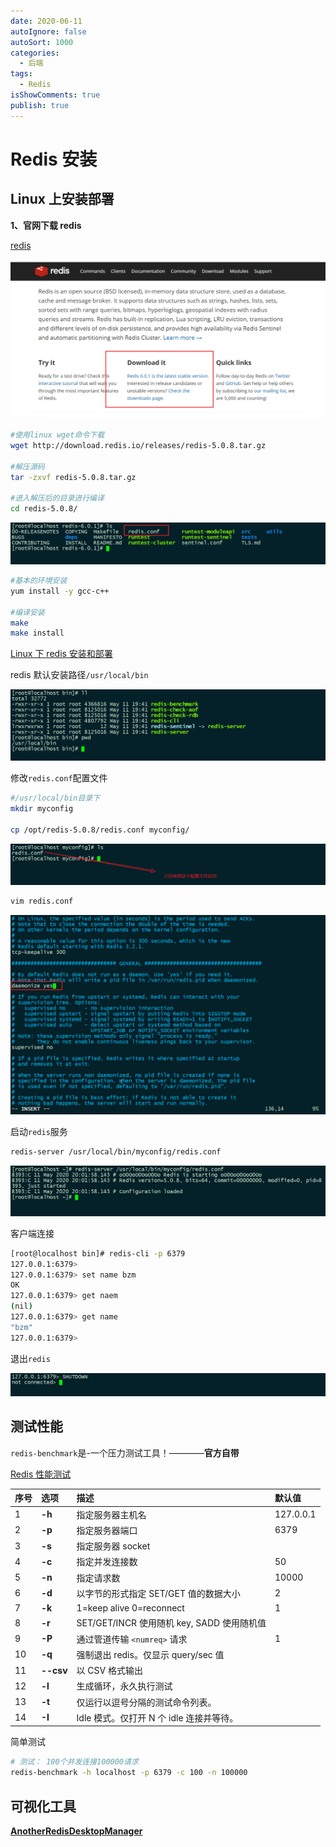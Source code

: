 ```yaml
---
date: 2020-06-11
autoIgnore: false
autoSort: 1000
categories:
  - 后端
tags:
  - Redis
isShowComments: true
publish: true
---
```


# Redis 安装

## Linux 上安装部署

**1、官网下载 redis**

[redis](https://redis.io/)

![image-20200511190012817](media/2.Redis安装.assets/image-20200511190012817-1612256366187.png)

```bash
#使用linux wget命令下载
wget http://download.redis.io/releases/redis-5.0.8.tar.gz

#解压源码
tar -zxvf redis-5.0.8.tar.gz

#进入解压后的目录进行编译
cd redis-5.0.8/
```

![image-20200511190610345](media/2.Redis安装.assets/image-20200511190610345-1612256366187.png)

```bash
#基本的环境安装
yum install -y gcc-c++

#编译安装
make
make install
```

[Linux 下 redis 安装和部署](https://www.jianshu.com/p/bc84b2b71c1c)

redis 默认安装路径`/usr/local/bin`

![image-20200511195006347](media/2.Redis安装.assets/image-20200511195006347-1612256366187.png)

修改`redis.conf`配置文件

```bash
#/usr/local/bin目录下
mkdir myconfig

cp /opt/redis-5.0.8/redis.conf myconfig/
```

![image-20200511195746554](media/2.Redis安装.assets/image-20200511195746554-1612256366187.png)

```bash
vim redis.conf
```

![image-20200511200011696](media/2.Redis安装.assets/image-20200511200011696-1612256366187.png)

启动`redis`服务

```bash
redis-server /usr/local/bin/myconfig/redis.conf
```

![image-20200511200213628](media/2.Redis安装.assets/image-20200511200213628-1612256366187.png)

客户端连接

```bash
[root@localhost bin]# redis-cli -p 6379
127.0.0.1:6379>
127.0.0.1:6379> set name bzm
OK
127.0.0.1:6379> get naem
(nil)
127.0.0.1:6379> get name
"bzm"
127.0.0.1:6379>

```

退出`redis`

![image-20200511203729450](media/2.Redis安装.assets/image-20200511203729450-1612256366188.png)

## 测试性能

`redis-benchmark`是-一个压力测试工具！————**官方自带**

[Redis 性能测试](https://www.runoob.com/redis/redis-benchmarks.html)

| 序号 | 选项      | 描述                                       | 默认值    |
| :--- | :-------- | :----------------------------------------- | :-------- |
| 1    | **-h**    | 指定服务器主机名                           | 127.0.0.1 |
| 2    | **-p**    | 指定服务器端口                             | 6379      |
| 3    | **-s**    | 指定服务器 socket                          |           |
| 4    | **-c**    | 指定并发连接数                             | 50        |
| 5    | **-n**    | 指定请求数                                 | 10000     |
| 6    | **-d**    | 以字节的形式指定 SET/GET 值的数据大小      | 2         |
| 7    | **-k**    | 1=keep alive 0=reconnect                   | 1         |
| 8    | **-r**    | SET/GET/INCR 使用随机 key, SADD 使用随机值 |           |
| 9    | **-P**    | 通过管道传输 `<numreq>` 请求               | 1         |
| 10   | **-q**    | 强制退出 redis。仅显示 query/sec 值        |           |
| 11   | **--csv** | 以 CSV 格式输出                            |           |
| 12   | **-l**    | 生成循环，永久执行测试                     |           |
| 13   | **-t**    | 仅运行以逗号分隔的测试命令列表。           |           |
| 14   | **-I**    | Idle 模式。仅打开 N 个 idle 连接并等待。   |           |

简单测试

```bash
# 测试： 100个并发连接100000请求
redis-benchmark -h localhost -p 6379 -c 100 -n 100000
```

## 可视化工具

**[AnotherRedisDesktopManager](https://gitee.com/qishibo/AnotherRedisDesktopManager)**
